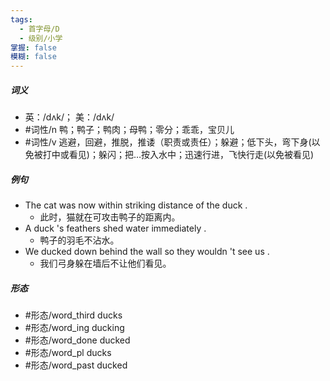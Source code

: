 ```yaml
---
tags:
  - 首字母/D
  - 级别/小学
掌握: false
模糊: false
---
```

##### 词义
- 英：/dʌk/； 美：/dʌk/
- #词性/n  鸭；鸭子；鸭肉；母鸭；零分；乖乖，宝贝儿
- #词性/v  逃避，回避，推脱，推诿（职责或责任）；躲避；低下头，弯下身(以免被打中或看见)；躲闪；把…按入水中；迅速行进，飞快行走(以免被看见)
##### 例句
- The cat was now within striking distance of the duck .
	- 此时，猫就在可攻击鸭子的距离内。
- A duck 's feathers shed water immediately .
	- 鸭子的羽毛不沾水。
- We ducked down behind the wall so they wouldn 't see us .
	- 我们弓身躲在墙后不让他们看见。
##### 形态
- #形态/word_third ducks
- #形态/word_ing ducking
- #形态/word_done ducked
- #形态/word_pl ducks
- #形态/word_past ducked
